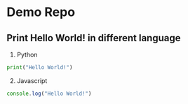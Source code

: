 # Demo Repo

## Print **Hello World!** in different language

1. Python
```python
print("Hello World!")
```
2. Javascript
```js
console.log("Hello World!")
```
